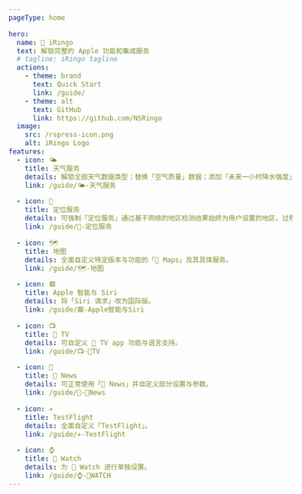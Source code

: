 ```yaml
---
pageType: home

hero:
  name:  iRingo
  text: 解锁完整的 Apple 功能和集成服务
  # tagline: iRingo tagline
  actions:
    - theme: brand
      text: Quick Start
      link: /guide/
    - theme: alt
      text: GitHub
      link: https://github.com/NSRingo
  image:
    src: /rspress-icon.png
    alt: iRingo Logo
features:
  - icon: 🌤
    title: 天气服务
    details: 解锁全部天气数据类型；替换「空气质量」数据；添加「未来一小时降水强度」信息。
    link: /guide/🌤-天气服务

  - icon: 📍
    title: 定位服务
    details: 可强制「定位服务」通过基于网络的地区检测结果始终为用户设置的地区，过程中无需关闭定位、走代理线路、更改国家地区语言等操作。
    link: /guide/📍-定位服务

  - icon: 🗺️
    title: 地图
    details: 全面自定义特定版本与功能的「 Maps」及其具体服务。
    link: /guide/🗺-地图

  - icon: 🟥
    title: Apple 智能与 Siri
    details: 将「Siri 请求」改为国际版。
    link: /guide/🟥-Apple智能与Siri

  - icon: 📺
    title:  TV
    details: 可自定义  TV app 功能与语言支持。
    link: /guide/📺-TV

  - icon: 📰
    title:  News
    details: 可正常使用「 News」并自定义部分设置与参数。
    link: /guide/📰-News

  - icon: ✈
    title: TestFlight
    details: 全面自定义「TestFlight」。
    link: /guide/✈-TestFlight

  - icon: ⌚️
    title:  Watch
    details: 为  Watch 进行单独设置。
    link: /guide/⌚-WATCH
---
```

